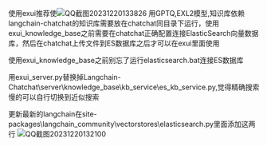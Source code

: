 
使用exui推荐使![QQ截图20231220133826](https://github.com/xldistance/exui_knowledge_base/assets/29418474/831547ea-2599-4e5c-a056-67cd8fb6eb37)
用GPTQ,EXL2模型,知识库依赖langchain-chatchat的知识库需要放在chatchat同目录下运行，使用exui_knowledge_base之前需要在chatchat正确配置连接ElasticSearch向量数据库，然后在chatchat上传文件到ES数据库之后才可以在exui里面使用

使用exui_knowledge_base之前别忘了运行elasticsearch.bat连接ES数据库

用exui_server.py替换掉Langchain-Chatchat\server\knowledge_base\kb_service\es_kb_service.py,觉得精确搜索慢的可以自行切换到近似搜索

更新最新的langchain在site-packages\langchain_community\vectorstores\elasticsearch.py里面添加这两行
![QQ截图20231220132100](https://github.com/xldistance/exui_knowledge_base/assets/29418474/6d784893-2b83-4b37-ae02-8b22b157884c)
